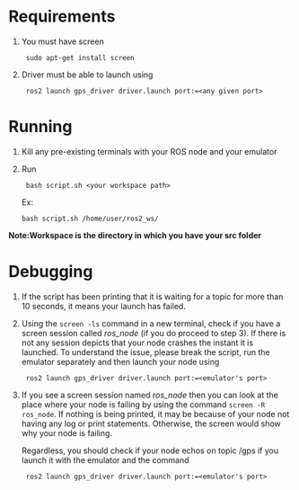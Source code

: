 # Requirements

1) You must have screen

        sudo apt-get install screen

2) Driver must be able to launch using

        ros2 launch gps_driver driver.launch port:=<any given port>

# Running

1) Kill any pre-existing terminals with your ROS node and your emulator

2) Run

        bash script.sh <your workspace path>

	Ex:

	`bash script.sh /home/user/ros2_ws/`

**Note:Workspace is the directory in which you have your src folder**


# Debugging

1) If the script has been printing that it is waiting for a topic for more than 10 seconds, it means your launch has failed.

2) Using the    `screen -ls` command in a new terminal, check if you have a screen session called *ros_node* (if you do proceed to step 3). If there is not any session depicts that your node crashes the instant it is launched. To understand the issue, please break the script, run the emulator separately and then launch your node using

        ros2 launch gps_driver driver.launch port:=<emulator's port>

3) If you see a screen session named *ros_node* then you can look at the place where your node is failing by using the command  `screen -R ros_node`. If nothing is being printed, it may be because of your node not having any log or print statements. Otherwise, the screen would show why your node is failing. 

    Regardless, you should check if your node echos on topic /gps if you launch it with the emulator and the command

        ros2 launch gps_driver driver.launch port:=<emulator's port>



